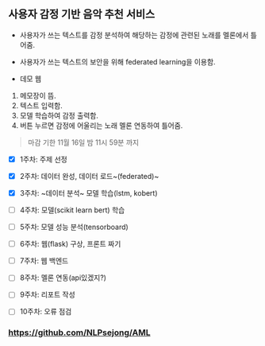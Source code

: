 ## 사용자 감정 기반 음악 추천 서비스   

+ 사용자가 쓰는 텍스트를 감정 분석하여 해당하는 감정에 관련된 노래를 멜론에서 틀어줌.  

+ 사용자가 쓰는 텍스트의 보안을 위해 federated learning을 이용함.  

+ 데모 웹  
1. 메모장이 뜸.  
2. 텍스트 입력함.  
3. 모델 학습하여 감정 출력함.  
4. 버튼 누르면 감정에 어울리는 노래 멜론 연동하여 틀어줌.  

> 마감 기한 11월 16일 밤 11시 59분 까지     



- [X] 1주차: 주제 선정 

- [X] 2주차: 데이터 완성, 데이터 로드~(federated)~ 
- [X] 3주차: ~데이터 분석~ 모델 학습(lstm, kobert)
- [ ] 4주차: 모델(scikit learn bert) 학습   
- [ ] 5주차: 모델 성능 분석(tensorboard)   

- [ ] 6주차: 웹(flask) 구상, 프론트 짜기  
- [ ] 7주차: 웹 백엔드  
- [ ] 8주차: 멜론 연동(api있겠지?)   

- [ ] 9주차: 리포트 작성  
- [ ] 10주차: 오류 점검   


### https://github.com/NLPsejong/AML
